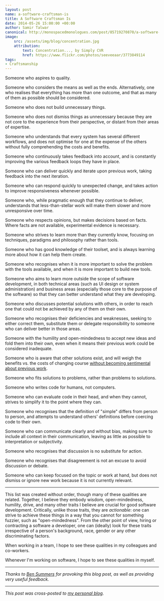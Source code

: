 ```yaml
---
layout: post
name: a-software-craftsman-is
title: A Software Craftsman Is
date: 2014-05-26 15:00:00 +00:00
author: Samir Talwar
canonical: http://monospacedmonologues.com/post/85719270870/a-software-craftsman-is
image:
    src: /assets/img/blog/concentration.jpg
    attribution:
        text: Concentration..., by Simply CVR
        href: https://www.flickr.com/photos/seeveeaar/3773849114
tags:
- Craftsmanship
---
```


Someone who aspires to quality.

Someone who considers the means as well as the ends. Alternatively, one who realises that everything has more than one outcome, and that as many of them as possible should be considered.

Someone who does not build unnecessary things.

Someone who does not dismiss things as unnecessary because they are not core to the experience from their perspective, or distant from their areas of expertise.

Someone who understands that every system has several different workflows, and does not optimise for one at the expense of the others without fully comprehending the costs and benefits.

Someone who continuously takes feedback into account, and is constantly improving the various feedback loops they have in place.

Someone who can deliver quickly and iterate upon previous work, taking feedback into the next iteration.

Someone who can respond quickly to unexpected change, and takes action to improve responsiveness whenever possible.

Someone who, while pragmatic enough that they continue to deliver, understands that less-than-stellar work will make them slower and more unresponsive over time.

Someone who respects opinions, but makes decisions based on facts. Where facts are not available, experimental evidence is necessary.

Someone who strives to learn more than they currently know, focusing on techniques, paradigms and philosophy rather than tools.

Someone who has good knowledge of their toolset, and is always learning more about how it can help them create.

Someone who recognises when it is more important to solve the problem with the tools available, and when it is more important to build new tools.

Someone who aims to learn more outside the scope of software development, in both technical areas (such as UI design or system administration) and business areas (especially those core to the purpose of the software) so that they can better understand what they are developing.

Someone who discusses potential solutions with others, in order to reach one that could not be achieved by any of them on their own.

Someone who recognises their deficiencies and weaknesses, seeking to either correct them, substitute them or delegate responsibility to someone who can deliver better in those areas.

Someone with the humility and open-mindedness to accept new ideas and fold them into their own, even when it means their previous work could be considered inadequate.

Someone who is aware that other solutions exist, and will weigh the benefits vs. the costs of changing course [without becoming sentimental about previous work](http://en.wikipedia.org/wiki/Escalation_of_commitment).

Someone who fits solutions to problems, rather than problems to solutions.

Someone who writes code for humans, not computers.

Someone who can evaluate code in their head, and when they cannot, strives to simplify it to the point where they can.

Someone who recognises that the definition of "simple" differs from person to person, and attempts to understand others' definitions before coercing code to their own.

Someone who can communicate clearly and without bias, making sure to include all context in their communication, leaving as little as possible to interpretation or subjectivity.

Someone who recognises that discussion is no substitute for action.

Someone who recognises that disagreement is not an excuse to avoid discussion or debate.

Someone who can keep focused on the topic or work at hand, but does not dismiss or ignore new work because it is not currently relevant.

---

This list was created without order, though many of these qualities are related. Together, I believe they embody wisdom, open-mindedness, humility, drive, and many other traits I believe are crucial for good software development. Critically, unlike those traits, they are *actionable*: one can strive to achieve these things in a way that you cannot for something fuzzier, such as "open-mindedness". From the other point of view, hiring or contracting a software a developer, one can (ideally) look for these traits irrespective of a person's background, race, gender or any other discriminating factors.

When working in a team, I hope to see these qualities in my colleagues and co-workers.

Whenever I'm working on software, I hope to see these qualities in myself.

---

*Thanks to [Ben Summers](https://twitter.com/bensummers) for provoking this blog post, as well as providing very useful feedback.*

---

*This post was cross-posted to [my personal blog](http://monospacedmonologues.com/post/85719270870/a-software-craftsman-is).*
